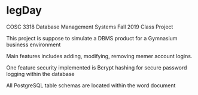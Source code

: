 # legDay
COSC 3318 Database Management Systems Fall 2019 Class Project

This project is suppose to simulate a DBMS product for a Gymnasium business environment

Main features includes adding, modifying, removing memer account logins.


One feature security implemented is Bcrypt hashing for secure password logging within the database


All PostgreSQL table schemas are located within the word document
